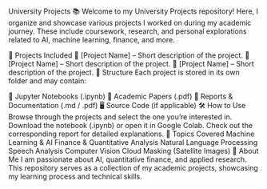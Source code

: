 University Projects 📚
Welcome to my University Projects repository! Here, I organize and showcase various projects I worked on during my academic journey. These include coursework, research, and personal explorations related to AI, machine learning, finance, and more.

📂 Projects Included
🔹 [Project Name] – Short description of the project.
🔹 [Project Name] – Short description of the project.
🔹 [Project Name] – Short description of the project.
📜 Structure
Each project is stored in its own folder and may contain:

📒 Jupyter Notebooks (.ipynb)
📄 Academic Papers (.pdf)
📑 Reports & Documentation (.md / .pdf)
🖥️ Source Code (if applicable)
🛠 How to Use
Browse through the projects and select the one you’re interested in.
Download the notebook (.ipynb) or open it in Google Colab.
Check out the corresponding report for detailed explanations.
🚀 Topics Covered
Machine Learning & AI
Finance & Quantitative Analysis
Natural Language Processing
Speech Analysis
Computer Vision
Cloud Masking (Satellite Images)
📌 About Me
I am passionate about AI, quantitative finance, and applied research. This repository serves as a collection of my academic projects, showcasing my learning process and technical skills.

